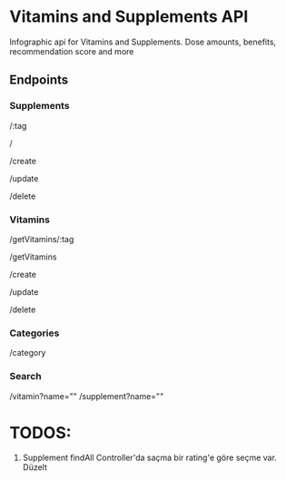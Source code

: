 # Vitamins and Supplements API
Infographic api for Vitamins and Supplements. Dose amounts, benefits, recommendation score and more

## Endpoints

### Supplements 
/:tag

/

/create

/update

/delete


### Vitamins
/getVitamins/:tag

/getVitamins

/create

/update

/delete

### Categories
/category


### Search
/vitamin?name=""
/supplement?name=""

# TODOS: 
1. Supplement findAll Controller'da saçma bir rating'e göre seçme var. Düzelt
